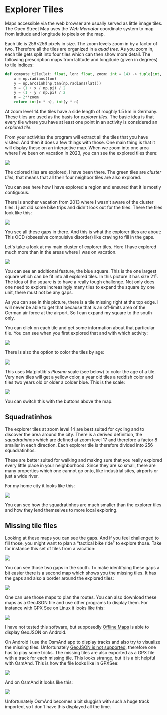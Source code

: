 # Explorer Tiles

Maps accessible via the web browser are usually served as little image tiles. The Open Street Map uses the _Web Mercator_ coordinate system to map from latitude and longitude to pixels on the map.

Each tile is 256×256 pixels in size. The zoom levels zoom in by a factor of two. Therefore all the tiles are organized in a _quad tree_. As you zoom in, each tile gets split into four tiles which can then show more detail. The following prescription maps from latitude and longitude (given in degrees) to tile indices:

```python
def compute_tile(lat: float, lon: float, zoom: int = 14) -> tuple[int, int]:
    x = np.radians(lon)
    y = np.arcsinh(np.tan(np.radians(lat)))
    x = (1 + x / np.pi) / 2
    y = (1 - y / np.pi) / 2
    n = 2**zoom
    return int(x * n), int(y * n)
```

At zoom level 14 the tiles have a side length of roughly 1.5 km in Germany. These tiles are used as the basis for _explorer tiles_. The basic idea is that every tile where you have at least one point in an activity is considered an _explored tile_.

From your activities the program will extract all the tiles that you have visited. And then it does a few things with those. One main thing is that it will display these on an interactive map. When we zoom into one area where I've been on vacation in 2023, you can see the explored tiles there:

![](explorer-sluis.png)

The colored tiles are explored, I have been there. The green tiles are _cluster tiles_, that means that all their four neighbor tiles are also explored.

You can see here how I have explored a region and ensured that it is mostly contiguous.

There is another vacation from 2013 where I wasn't aware of the cluster tiles. I just did some bike trips and didn't look out for the tiles. There the tiles look like this:

![](explorer-sint-annaland.png)

You see all these gaps in there. And this is what the explorer tiles are about: This OCD (obsessive compulsive disorder) like craving to fill in the gaps.

Let's take a look at my main cluster of explorer tiles. Here I have explored much more than in the areas where I was on vacation.

![](explorer-home.png)

You can see an additional feature, the blue square. This is the one largest square which can be fit into all explored tiles. In this picture it has size 21². The idea of the square is to have a really tough challenge. Not only does one need to explore increasingly many tiles to expand the square by one unit, there must not be any gaps.

As you can see in this picture, there is a tile missing right at the top edge. I will never be able to get that because that is an off-limits area of the German air force at the airport. So I can expand my square to the south only.

You can click on each tile and get some information about that particular tile. You can see when you first explored that and with which activity:

![](explorer-tooltip.png)

There is also the option to color the tiles by age:

![](explorer-age-coloring.png)

This uses Matplotlib's _Plasma_ scale (see below) to color the age of a tile. Very new tiles will get a yellow color, a year old tiles a reddish color and tiles two years old or older a colder blue. This is the scale:

![](plasma-scale.png)

You can switch this with the buttons above the map.

## Squadratinhos

The explorer tiles at zoom level 14 are best suited for cycling and to discover the area around the city. There is a derived definition, the _squadratinhos_ which are defined at zoom level 17 and therefore a factor 8 smaller in each direction. Each explorer tile is therefore divided into 256 squadratinhos.

These are better suited for walking and making sure that you really explored every little place in your neighborhood. Since they are so small, there are many properties which one cannot go onto, like industrial sites, airports or just a wide river.

For my home city it looks like this:

![](squadratinhos-bonn.png)

You can see how the squadratinhos are much smaller than the explorer tiles and how they lend themselves to more local exploring.

## Missing tile files

Looking at these maps you can see the gaps. And if you feel challenged to fill those, you might want to plan a “tactical bike ride” to explore those. Take for instance this set of tiles from a vacation:

![](explorer-kell.png)

You can see those two gaps in the south. To make identifying these gaps a bit easier there is a second map which shows you the missing tiles. It has the gaps and also a border around the explored tiles:

![](explorer-kell-missing.png)

One can use those maps to plan the routes. You can also download these maps as a GeoJSON file and use other programs to display them. For instance with GPX See on Linux it looks like this:

![](explorer-missing-geojson.png)

I have not tested this software, but supposedly [Offline Maps](https://play.google.com/store/apps/details?id=net.psyberia.offlinemaps) is able to display GeoJSON on Android.

On Android I use the OsmAnd app to display tracks and also try to visualize the missing tiles. Unfortunately [GeoJSON is not supported](https://osmand.net/docs/technical/osmand-file-formats/), therefore one has to play some tricks. The missing tiles are also exported as a GPX file with a track for each missing tile. This looks strange, but it is a bit helpful with OsmAnd. This is how the file looks like in GPXSee:

![](explorer-missing-gpx.png)

And on OsmAnd it looks like this:

![](explorer-osmand.jpg)

Unfortunately OsmAnd becomes a bit sluggish with such a huge track imported, so I don't have this displayed all the time.